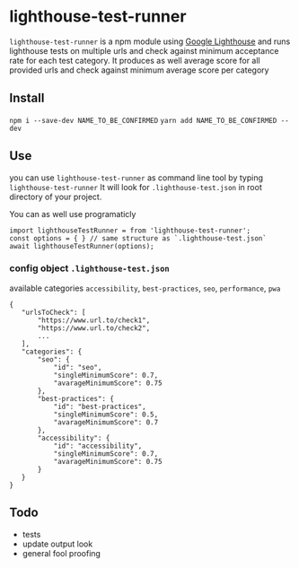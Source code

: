 # lighthouse-test-runner

`lighthouse-test-runner` is a npm module using [Google Lighthouse](https://developers.google.com/web/tools/lighthouse/) and runs lighthouse tests
on multiple urls and check against minimum acceptance rate for each test category.
It produces as well average score for all provided urls and check against minimum average score per category 

## Install

``` npm i --save-dev NAME_TO_BE_CONFIRMED ```
``` yarn add NAME_TO_BE_CONFIRMED --dev ```

## Use

you can use `lighthouse-test-runner` as command line tool by typing  `lighthouse-test-runner` It will look for `.lighthouse-test.json` in root directory of your project.

You can as well use programaticly 
```
import lighthouseTestRunner = from 'lighthouse-test-runner';
const options = { } // same structure as `.lighthouse-test.json`
await lighthouseTestRunner(options);
```

 ### config object `.lighthouse-test.json`
 
 available categories `accessibility`, `best-practices`, `seo`, `performance`, `pwa` 
 
 ```
 {
    "urlsToCheck": [
        "https://www.url.to/check1",
        "https://www.url.to/check2",
        ...
    ],
    "categories": {
        "seo": {
            "id": "seo",
            "singleMinimumScore": 0.7,
            "avarageMinimumScore": 0.75
        },
        "best-practices": {
            "id": "best-practices",
            "singleMinimumScore": 0.5,
            "avarageMinimumScore": 0.7
        },
        "accessibility": {
            "id": "accessibility",
            "singleMinimumScore": 0.7,
            "avarageMinimumScore": 0.75
        }
    }
}
 ```
 
 ## Todo
 - tests
 - update output look
 - general fool proofing


